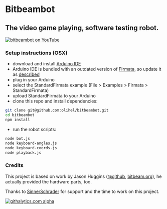 # Bitbeambot

## The video game playing, software testing robot. 

[![bitbeambot on YouTube](https://raw.github.com/olihel/bitbeambot/master/video-preview.jpg)](http://www.youtube.com/watch?v=nnEBgGhImbA)

### Setup instructions (OSX)

- download and install [Arduino IDE](http://arduino.cc/en/Main/Software)
- Arduino IDE is bundled with an outdated version of [Firmata](https://github.com/firmata/arduino), so update it as [described](https://github.com/firmata/arduino#updating-firmata-in-the-arduino-ide)
- plug in your Arduino
- select the StandardFirmata example (File > Examples > Firmata > StandardFirmata)
- upload StandardFirmata to your Arduino
- clone this repo and install dependencies:

```Bash
git clone git@github.com:olihel/bitbeambot.git
cd bitbeambot
npm install
```

- run the robot scripts:

```Bash
node bot.js
node keyboard-angles.js
node keyboard-coords.js
node playback.js
```

### Credits
This project is based on work by Jason Huggins ([@github](https://github.com/hugs/bitbeambot), [bitbeam.org](http://bitbeam.org)), he actually provided the hardware parts, too.

Thanks to [SinnerSchrader](http://www.sinnerschrader.com/) for support and the time to work on this project.

[![githalytics.com alpha](https://cruel-carlota.gopagoda.com/0ae7ef89b04a5db28dc610346a763fc2 "githalytics.com")](http://githalytics.com/olihel/bitbeambot)
